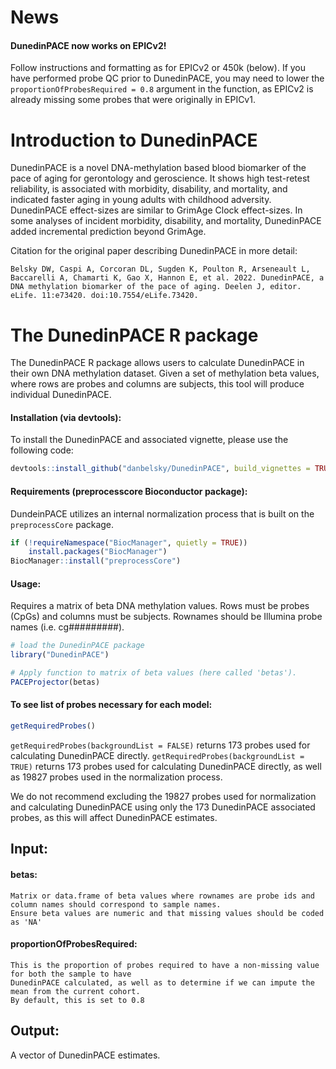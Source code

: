 # News

#### DunedinPACE now works on EPICv2! 

Follow instructions and formatting as for EPICv2 or 450k (below). If you have performed probe QC prior to DunedinPACE, you may need to lower the `proportionOfProbesRequired = 0.8` argument in the function, as EPICv2 is already missing some probes that were originally in EPICv1. 

# Introduction to DunedinPACE
DunedinPACE is a novel DNA-methylation based blood biomarker of the pace of aging for gerontology and geroscience. It shows high test-retest reliability, is associated with morbidity, disability, and mortality, and indicated faster aging in young adults with childhood adversity. DunedinPACE effect-sizes are similar to GrimAge Clock effect-sizes. In some analyses of incident morbidity, disability, and mortality, DunedinPACE added incremental prediction beyond GrimAge.

Citation for the original paper describing DunedinPACE in more detail:

`Belsky DW, Caspi A, Corcoran DL, Sugden K, Poulton R, Arseneault L, Baccarelli A, Chamarti K, Gao X, Hannon E, et al. 2022. DunedinPACE, a DNA methylation biomarker of the pace of aging. Deelen J, editor. eLife. 11:e73420. doi:10.7554/eLife.73420.`

# The DunedinPACE R package
The DunedinPACE R package allows users to calculate DunedinPACE in their own DNA methylation dataset. Given a set of methylation beta values, where rows are probes and columns are subjects, this tool will produce individual DunedinPACE.


#### Installation (via devtools):
To install the DunedinPACE and associated vignette, please use the following code:
```r
devtools::install_github("danbelsky/DunedinPACE", build_vignettes = TRUE)
```

#### Requirements (preprocesscore Bioconductor package):
DundeinPACE utilizes an internal normalization process that is built on the `preprocessCore` package. 
```r
if (!requireNamespace("BiocManager", quietly = TRUE))
    install.packages("BiocManager")
BiocManager::install("preprocessCore")
```

#### Usage:
Requires a matrix of beta DNA methylation values. Rows must be probes (CpGs) and columns must be subjects. Rownames should be Illumina probe names (i.e. cg#########). 
```r
# load the DunedinPACE package
library("DunedinPACE")

# Apply function to matrix of beta values (here called 'betas'). 
PACEProjector(betas)
```

#### To see list of probes necessary for each model:
```r
getRequiredProbes()
```

`getRequiredProbes(backgroundList = FALSE)` returns 173 probes used for calculating DunedinPACE directly. 
`getRequiredProbes(backgroundList = TRUE)` returns 173 probes used for calculating DunedinPACE directly, as well as 19827 probes used in the normalization process. 

We do not recommend excluding the 19827 probes used for normalization and calculating DunedinPACE using only the 173 DunedinPACE associated probes, as this will affect DunedinPACE estimates.

## Input:

####  betas:
    Matrix or data.frame of beta values where rownames are probe ids and column names should correspond to sample names.
    Ensure beta values are numeric and that missing values should be coded as 'NA'

####  proportionOfProbesRequired:
    This is the proportion of probes required to have a non-missing value for both the sample to have
    DunedinPACE calculated, as well as to determine if we can impute the mean from the current cohort.
    By default, this is set to 0.8

## Output:
   A vector of DunedinPACE estimates.      

